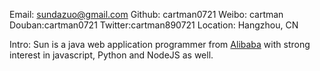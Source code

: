 Email: sundazuo@gmail.com
Github: cartman0721
Weibo: cartman
Douban:cartman0721
Twitter:cartman890721
Location: Hangzhou, CN

Intro:  Sun is a java web application programmer from [Alibaba](http://www.alibaba.com/) with strong interest in javascript, Python and NodeJS as well. 
